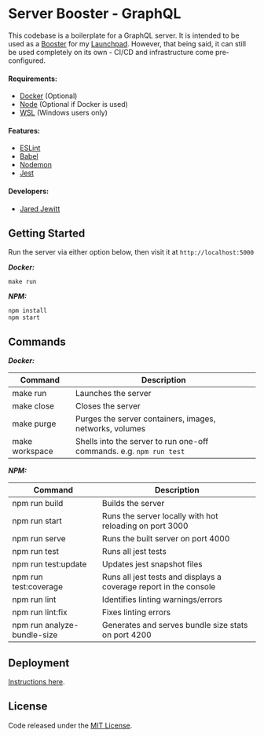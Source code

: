 # Server Booster - GraphQL

This codebase is a boilerplate for a GraphQL server. It is intended to be used as a
[Booster](https://github.com/jared-jewitt/booster-guidelines) for my [Launchpad](https://github.com/jared-jewitt/launch-pad). 
However, that being said, it can still be used completely on its own - CI/CD and infrastructure come pre-configured.

#### Requirements:

- [Docker](https://www.docker.com/) (Optional)
- [Node](https://nodejs.org/en/) (Optional if Docker is used)
- [WSL](https://docs.microsoft.com/en-us/windows/wsl/install-win10) (Windows users only)

#### Features:

- [ESLint](https://eslint.org/)
- [Babel](https://babeljs.io/)
- [Nodemon](https://nodemon.io/)
- [Jest](https://jestjs.io/)

#### Developers:

- [Jared Jewitt](https://jared-jewitt.github.io/)

## Getting Started

Run the server via either option below, then visit it at `http://localhost:5000`

**_Docker:_**
 
 ```
 make run
 ```

**_NPM:_**

```
npm install
npm start
```

## Commands

**_Docker:_**

| Command        | Description                                                         |
|----------------|---------------------------------------------------------------------|
| make run       | Launches the server                                                 |
| make close     | Closes the server                                                   |
| make purge     | Purges the server containers, images, networks, volumes             |
| make workspace | Shells into the server to run one-off commands. e.g. `npm run test` |

**_NPM:_**

| Command                     | Description                                                       |
|-----------------------------|-------------------------------------------------------------------|
| npm run build               | Builds the server                                                 |
| npm run start               | Runs the server locally with hot reloading on port 3000           |
| npm run serve               | Runs the built server on port 4000                                |
| npm run test                | Runs all jest tests                                               |
| npm run test:update         | Updates jest snapshot files                                       |
| npm run test:coverage       | Runs all jest tests and displays a coverage report in the console |
| npm run lint                | Identifies linting warnings/errors                                |
| npm run lint:fix            | Fixes linting errors                                              |
| npm run analyze-bundle-size | Generates and serves bundle size stats on port 4200               |

## Deployment

[Instructions here](DEPLOYMENT.md).

## License

Code released under the [MIT License](LICENSE).
